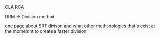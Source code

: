 CLA
RCA

DRM -> Division method

one page about SRT divison
and what other methodologies that's exist at the momemnt to create a faster division
